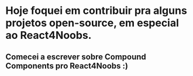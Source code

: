 # Hoje foquei em contribuir pra alguns projetos open-source, em especial ao React4Noobs.

## Comecei a escrever sobre Compound Components pro React4Noobs :)
